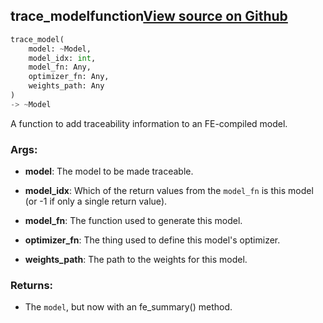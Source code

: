 ## trace_model<span class="tag">function</span><a class="sourcelink" href=https://github.com/fastestimator/fastestimator/blob/r1.1/fastestimator/util/traceability_util.py/#L984-L1014>View source on Github</a>
```python
trace_model(
	model: ~Model,
	model_idx: int,
	model_fn: Any,
	optimizer_fn: Any,
	weights_path: Any
)
-> ~Model
```
A function to add traceability information to an FE-compiled model.


<h3>Args:</h3>


* **model**: The model to be made traceable.

* **model_idx**: Which of the return values from the `model_fn` is this model (or -1 if only a single return value).

* **model_fn**: The function used to generate this model.

* **optimizer_fn**: The thing used to define this model's optimizer.

* **weights_path**: The path to the weights for this model. 

<h3>Returns:</h3>

<ul class="return-block"><li>    The <code>model</code>, but now with an fe_summary() method.</li></ul>

